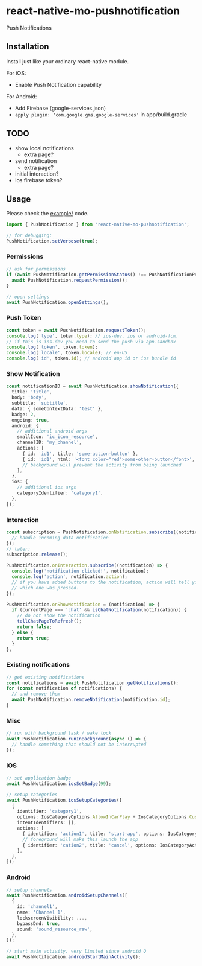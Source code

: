 # react-native-mo-pushnotification

Push Notifications

## Installation

Install just like your ordinary react-native module.

For iOS:
- Enable Push Notification capability

For Android:
- Add Firebase (google-services.json)
- `apply plugin: 'com.google.gms.google-services'` in app/build.gradle

## TODO
- show local notifications
  - extra page?
- send notification
  - extra page?
- initial interaction?
- ios firebase token?

## Usage

Please check the [example/](example/) code.

```ts
import { PushNotification } from 'react-native-mo-pushnotification';

// for debugging:
PushNotification.setVerbose(true);
```

### Permissions
```ts
// ask for permissions
if (await PushNotification.getPermissionStatus() !== PushNotificationPermissionStatus.GRANTED) {
  await PushNotification.requestPermission();
}

// open settings
await PushNotification.openSettings();
```

### Push Token
```ts
const token = await PushNotification.requestToken();
console.log('type', token.type); // ios-dev, ios or android-fcm.
// if this is ios-dev you need to send the push via apn-sandbox
console.log('token', token.token);
console.log('locale', token.locale); // en-US
console.log('id', token.id); // android app id or ios bundle id
```

### Show Notification
```ts
const notificationID = await PushNotification.showNotification({
  title: 'title',
  body: 'body',
  subtitle: 'subtitle',
  data: { someContextData: 'test' },
  badge: 2,
  ongoing: true,
  android: {
    // additional android args
    smallIcon: 'ic_icon_resource',
    channelID: 'my_channel',
    actions: [
      { id: 'id1', title: 'some-action-button' },
      { id: 'id1', html: '<font color="red">some-other-button</font>', background: true },
      // background will prevent the activity from being launched
    ],
  },
  ios: {
    // additional ios args
    categoryIdentifier: 'category1',
  },
});
```

### Interaction
```ts
const subscription = PushNotification.onNotification.subscribe((notification) => {
  // handle incoming data notification
});
// later:
subscription.release();

PushNotification.onInteraction.subscribe((notification) => {
  console.log('notification clicked!', notification);
  console.log('action', notification.action);
  // if you have added buttons to the notification, action will tell you
  // which one was pressed.
});

PushNotification.onShowNotification = (notification) => {
  if (currentPage === 'chat' && isChatNotification(notification)) {
    // do not show the notification
    tellChatPageToRefresh();
    return false;
  } else {
    return true;
  }
};
```

### Existing notifications
```ts
// get existing notifications
const notifications = await PushNotification.getNotifications();
for (const notification of notifications) {
  // and remove them
  await PushNotification.removeNotification(notification.id);
}
```

### Misc
```ts
// run with background task / wake lock
await PushNotification.runInBackground(async () => {
  // handle something that should not be interrupted
});
```

### iOS
```ts
// set application badge
await PushNotification.iosSetBadge(99);

// setup categories
await PushNotification.iosSetupCategories([
  {
    identifier: 'category1',
    options: IosCategoryOptions.AllowInCarPlay + IosCategoryOptions.CustomDismissAction,
    intentIdentifiers: [],
    actions: [
      { identifier: 'action1', title: 'start-app', options: IosCategoryActionOptions.Foreground },
      // foreground will make this launch the app
      { identifier: 'cation2', title: 'cancel', options: IosCategoryActionOptions.Destructive },
    ],
  },
]);
```

### Android
```ts
// setup channels
await PushNotification.androidSetupChannels([
  {
    id: 'channel1',
    name: 'Channel 1',
    lockscreenVisibility: ...,
    bypassDnd: true,
    sound: 'sound_resource_raw',
  },
]);

// start main activity. very limited since android Q
await PushNotification.androidStartMainActivity();
```
